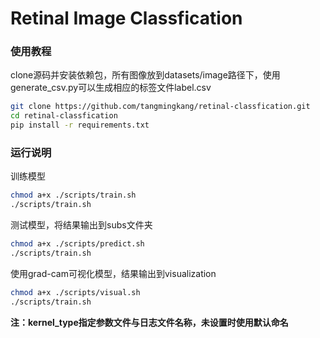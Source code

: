 # Retinal Image Classfication
### 使用教程
clone源码并安装依赖包，所有图像放到datasets/image路径下，使用generate_csv.py可以生成相应的标签文件label.csv
```bash
git clone https://github.com/tangmingkang/retinal-classfication.git
cd retinal-classfication
pip install -r requirements.txt
```
### 运行说明
训练模型
```bash
chmod a+x ./scripts/train.sh
./scripts/train.sh
```
测试模型，将结果输出到subs文件夹
```bash
chmod a+x ./scripts/predict.sh
./scripts/train.sh
```
使用grad-cam可视化模型，结果输出到visualization
```bash
chmod a+x ./scripts/visual.sh
./scripts/train.sh
```
**注：kernel_type指定参数文件与日志文件名称，未设置时使用默认命名**
